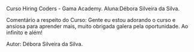 Curso Hiring Coders - Gama Academy.
Aluna:Débora Silveira da Silva.

Comentário a respeito do Curso:
Gente eu estou adorando o curso e ansiosa para aprender mais, muito obrigada galera pela oportunidade. Ao infinito e além!

Autor: Débora Silveira da Silva.